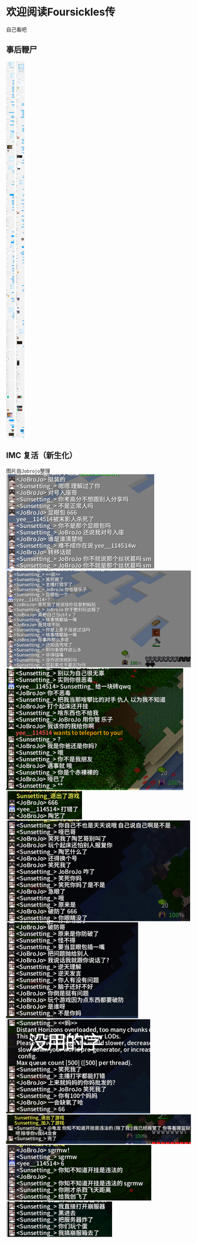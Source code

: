 # 欢迎阅读Foursickles传
自己看吧
## 事后鞭尸
![](/others/foursickles/fs.png)
![](/others/foursickles/fs2.png)
## IMC 复活（新生化）
图片由`Jobrojo`整理  
![](/others/foursickles/1.png)
![](/others/foursickles/2.png)
![](/others/foursickles/3.png)
![](/others/foursickles/4.png)
![](/others/foursickles/5.png)
![](/others/foursickles/6.png)
![](/others/foursickles/7.png)
![](/others/foursickles/8.png)
![](/others/foursickles/9.png)
![](/others/foursickles/10.png)

